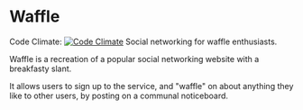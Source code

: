 Waffle
======

Code Climate: [![Code Climate](https://codeclimate.com/github/jamieallen59/Waffle/badges/gpa.svg)](https://codeclimate.com/github/jamieallen59/Waffle)
Social networking for waffle enthusiasts.

Waffle is a recreation of a popular social networking website with a breakfasty slant.

It allows users to sign up to the service, and "waffle" on about anything they like to other users, by posting on a communal noticeboard.